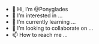 - 👋 Hi, I’m @Ponyglades
- 👀 I’m interested in ...
- 🌱 I’m currently learning ...
- 💞️ I’m looking to collaborate on ...
- 📫 How to reach me ...

<!---
Ponyglades/Ponyglades is a ✨ special ✨ repository because its `README.md` (this file) appears on your GitHub profile.
You can click the Preview link to take a look at your changes.
--->
